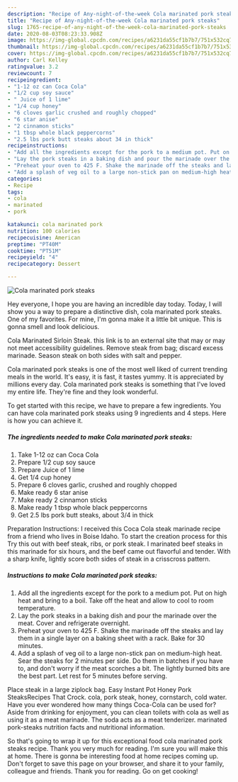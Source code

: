 ```yaml
---
description: "Recipe of Any-night-of-the-week Cola marinated pork steaks"
title: "Recipe of Any-night-of-the-week Cola marinated pork steaks"
slug: 1765-recipe-of-any-night-of-the-week-cola-marinated-pork-steaks
date: 2020-08-03T08:23:33.908Z
image: https://img-global.cpcdn.com/recipes/a6231da55cf1b7b7/751x532cq70/cola-marinated-pork-steaks-recipe-main-photo.jpg
thumbnail: https://img-global.cpcdn.com/recipes/a6231da55cf1b7b7/751x532cq70/cola-marinated-pork-steaks-recipe-main-photo.jpg
cover: https://img-global.cpcdn.com/recipes/a6231da55cf1b7b7/751x532cq70/cola-marinated-pork-steaks-recipe-main-photo.jpg
author: Carl Kelley
ratingvalue: 3.2
reviewcount: 7
recipeingredient:
- "1-12 oz can Coca Cola"
- "1/2 cup soy sauce"
- " Juice of 1 lime"
- "1/4 cup honey"
- "6 cloves garlic crushed and roughly chopped"
- "6 star anise"
- "2 cinnamon sticks"
- "1 tbsp whole black peppercorns"
- "2.5 lbs pork butt steaks about 34 in thick"
recipeinstructions:
- "Add all the ingredients except for the pork to a medium pot. Put on high heat and bring to a boil. Take off the heat and allow to cool to room temperature."
- "Lay the pork steaks in a baking dish and pour the marinade over the meat. Cover and refrigerate overnight."
- "Preheat your oven to 425 F. Shake the marinade off the steaks and lay them in a single layer on a baking sheet with a rack. Bake for 30 minutes."
- "Add a splash of veg oil to a large non-stick pan on medium-high heat. Sear the steaks for 2 minutes per side. Do them in batches if you have to, and don&#39;t worry if the meat scorches a bit. The lightly burned bits are the best part. Let rest for 5 minutes before serving."
categories:
- Recipe
tags:
- cola
- marinated
- pork

katakunci: cola marinated pork 
nutrition: 100 calories
recipecuisine: American
preptime: "PT40M"
cooktime: "PT51M"
recipeyield: "4"
recipecategory: Dessert

---
```



![Cola marinated pork steaks](https://img-global.cpcdn.com/recipes/a6231da55cf1b7b7/751x532cq70/cola-marinated-pork-steaks-recipe-main-photo.jpg)

Hey everyone, I hope you are having an incredible day today. Today, I will show you a way to prepare a distinctive dish, cola marinated pork steaks. One of my favorites. For mine, I'm gonna make it a little bit unique. This is gonna smell and look delicious.

Cola Marinated Sirloin Steak. this link is to an external site that may or may not meet accessibility guidelines. Remove steak from bag; discard excess marinade. Season steak on both sides with salt and pepper.

Cola marinated pork steaks is one of the most well liked of current trending meals in the world. It's easy, it is fast, it tastes yummy. It is appreciated by millions every day. Cola marinated pork steaks is something that I've loved my entire life. They're fine and they look wonderful.


To get started with this recipe, we have to prepare a few ingredients. You can have cola marinated pork steaks using 9 ingredients and 4 steps. Here is how you can achieve it.

<!--inarticleads1-->

##### The ingredients needed to make Cola marinated pork steaks:

1. Take 1-12 oz can Coca Cola
1. Prepare 1/2 cup soy sauce
1. Prepare  Juice of 1 lime
1. Get 1/4 cup honey
1. Prepare 6 cloves garlic, crushed and roughly chopped
1. Make ready 6 star anise
1. Make ready 2 cinnamon sticks
1. Make ready 1 tbsp whole black peppercorns
1. Get 2.5 lbs pork butt steaks, about 3/4 in thick


Preparation Instructions: I received this Coca Cola steak marinade recipe from a friend who lives in Boise Idaho. To start the creation process for this Try this out with beef steak, ribs, or pork steak. I marinated beef steaks in this marinade for six hours, and the beef came out flavorful and tender. With a sharp knife, lightly score both sides of steak in a crisscross pattern. 

<!--inarticleads2-->

##### Instructions to make Cola marinated pork steaks:

1. Add all the ingredients except for the pork to a medium pot. Put on high heat and bring to a boil. Take off the heat and allow to cool to room temperature.
1. Lay the pork steaks in a baking dish and pour the marinade over the meat. Cover and refrigerate overnight.
1. Preheat your oven to 425 F. Shake the marinade off the steaks and lay them in a single layer on a baking sheet with a rack. Bake for 30 minutes.
1. Add a splash of veg oil to a large non-stick pan on medium-high heat. Sear the steaks for 2 minutes per side. Do them in batches if you have to, and don&#39;t worry if the meat scorches a bit. The lightly burned bits are the best part. Let rest for 5 minutes before serving.


Place steak in a large ziplock bag. Easy Instant Pot Honey Pork SteaksRecipes That Crock. cola, pork steak, honey, cornstarch, cold water. Have you ever wondered how many things Coca-Cola can be used for? Aside from drinking for enjoyment, you can clean toilets with cola as well as using it as a meat marinade. The soda acts as a meat tenderizer. marinated pork-steaks nutrition facts and nutritional information. 

So that's going to wrap it up for this exceptional food cola marinated pork steaks recipe. Thank you very much for reading. I'm sure you will make this at home. There is gonna be interesting food at home recipes coming up. Don't forget to save this page on your browser, and share it to your family, colleague and friends. Thank you for reading. Go on get cooking!
